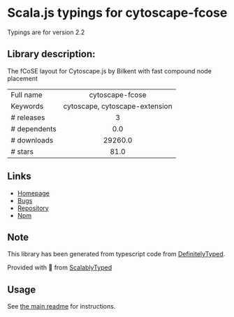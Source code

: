 
# Scala.js typings for cytoscape-fcose

Typings are for version 2.2

## Library description:
The fCoSE layout for Cytoscape.js by Bilkent with fast compound node placement

|                    |                 |
| ------------------ | :-------------: |
| Full name          | cytoscape-fcose |
| Keywords           | cytoscape, cytoscape-extension |
| # releases         | 3 |
| # dependents       | 0.0 |
| # downloads        | 29260.0 |
| # stars            | 81.0 |

## Links
- [Homepage](https://github.com/iVis-at-Bilkent/cytoscape.js-fcose)
- [Bugs](https://github.com/iVis-at-Bilkent/cytoscape.js-fcose/issues)
- [Repository](https://github.com/iVis-at-Bilkent/cytoscape.js-fcose)
- [Npm](https://www.npmjs.com/package/cytoscape-fcose)
    


## Note
This library has been generated from typescript code from [DefinitelyTyped](https://definitelytyped.org).

Provided with :purple_heart: from [ScalablyTyped](https://github.com/oyvindberg/ScalablyTyped)

## Usage
See [the main readme](../../readme.md) for instructions.


